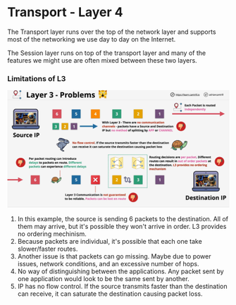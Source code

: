 
# Transport - Layer 4

The Transport layer runs over the top of the network layer and supports most of the networking we use day to day on the Internet.    

The Session layer runs on top of the transport layer and many of the features we might use are often mixed between these two layers.    

### Limitations of L3
![network_11](../assets/network_11.png)
1. In this example, the source is sending 6 packets to the destination.  All of them may arrive, but it's possible they won't arrive in order.  L3 provides no ordering mechinism. 
2. Because packets are individual, it's possible that each one take slower/faster routes. 
3. Another issue is that packets can go missing. Maybe due to power issues, network conditions, and an excessive number of hops. 
4. No way of distinguishing between the applications.  Any packet sent by one application would look to be the same sent by another.
5. IP has no flow control.  If the source transmits faster than the destination can receive, it can saturate the destination causing packet loss.
